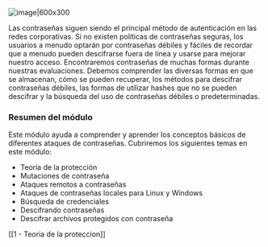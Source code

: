 ![image|600x300](https://academy.hackthebox.com/storage/modules/147/logo.png?t=1715956742)


Las contraseñas siguen siendo el principal método de autenticación en las redes corporativas. Si no existen políticas de contraseñas seguras, los usuarios a menudo optarán por contraseñas débiles y fáciles de recordar que a menudo pueden descifrarse fuera de línea y usarse para mejorar nuestro acceso. Encontraremos contraseñas de muchas formas durante nuestras evaluaciones. Debemos comprender las diversas formas en que se almacenan, cómo se pueden recuperar, los métodos para descifrar contraseñas débiles, las formas de utilizar hashes que no se pueden descifrar y la búsqueda del uso de contraseñas débiles o predeterminadas.

### Resumen del módulo

Este módulo ayuda a comprender y aprender los conceptos básicos de diferentes ataques de contraseñas. Cubriremos los siguientes temas en este módulo:
- Teoría de la protección
- Mutaciones de contraseña
- Ataques remotos a contraseñas
- Ataques de contraseñas locales para Linux y Windows
- Búsqueda de credenciales
- Descifrando contraseñas
- Descifrar archivos protegidos con contraseña


[[1 - Teoria de la proteccion]]
